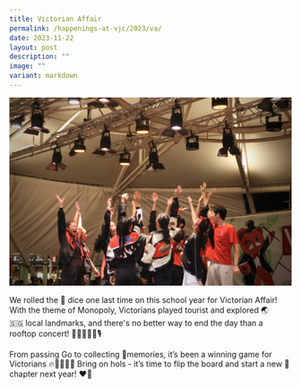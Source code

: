 ```yaml
---
title: Victorian Affair
permalink: /happenings-at-vjc/2023/va/
date: 2023-11-22
layout: post
description: ""
image: ""
variant: markdown
---
```

![](/images/Happening%20at%20VJC/2023va.jpeg)

We rolled the 🎲 dice one last time on this school year for Victorian Affair! With the theme of Monopoly, Victorians played tourist and explored 🌏🇸🇬 local landmarks, and there's no better way to end the day than a rooftop concert! 🤩🥳🎶🎸🎻🎙️  
  
From passing Go to collecting 💯memories, it’s been a winning game for Victorians 🔥💪🏼👯‍♀️ Bring on hols - it’s time to flip the board and start a new 📖 chapter next year! ♥️💛
